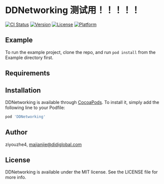 # DDNetworking 测试用！！！！！

[![CI Status](https://img.shields.io/travis/ziyouzhe4/DDNetworking.svg?style=flat)](https://travis-ci.org/ziyouzhe4/DDNetworking)
[![Version](https://img.shields.io/cocoapods/v/DDNetworking.svg?style=flat)](https://cocoapods.org/pods/DDNetworking)
[![License](https://img.shields.io/cocoapods/l/DDNetworking.svg?style=flat)](https://cocoapods.org/pods/DDNetworking)
[![Platform](https://img.shields.io/cocoapods/p/DDNetworking.svg?style=flat)](https://cocoapods.org/pods/DDNetworking)

## Example

To run the example project, clone the repo, and run `pod install` from the Example directory first.

## Requirements

## Installation

DDNetworking is available through [CocoaPods](https://cocoapods.org). To install
it, simply add the following line to your Podfile:

```ruby
pod 'DDNetworking'
```

## Author

ziyouzhe4, majianjie@didiglobal.com

## License

DDNetworking is available under the MIT license. See the LICENSE file for more info.

